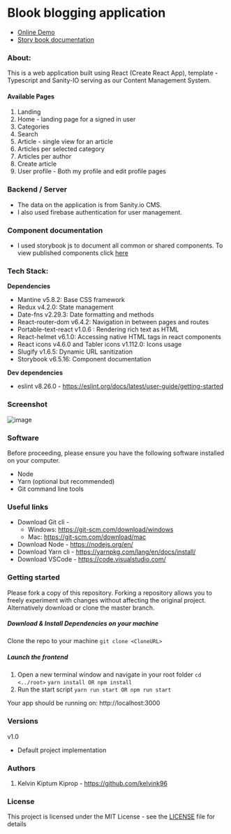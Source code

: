 # Blook blogging application

- [Online Demo](https://blook-blogger.netlify.app/ "Online Demo")
- [Story book documentation](https://63ea939d221d94af0615e664-guxaeamljh.chromatic.com/)

### About:
This is a web application built using React (Create React App), template - Typescript and Sanity-IO serving as our Content Management System.

#### Available Pages
1. Landing
2. Home - landing page for a signed in user
3. Categories
4. Search
5. Article - single view for an article
6. Articles per selected category
7. Articles per author
8. Create article
8. User profile - Both my profile and edit profile pages

### Backend / Server
- The data on the application is from Sanity.io CMS.
- I also used firebase authentication for user management.

### Component documentation
- I used storybook js to document all common or shared components. To view published components click [here](https://63ea939d221d94af0615e664-guxaeamljh.chromatic.com/)

### Tech Stack:
**Dependencies**
- Mantine v5.8.2: Base CSS framework
- Redux v4.2.0: State management
- Date-fns v2.29.3: Date formatting and methods
- React-router-dom v6.4.2: Navigation in between pages and routes
- Portable-text-react v1.0.6 : Rendering rich text as HTML
- React-helmet v6.1.0: Accessing native HTML tags in react components
- React icons v4.6.0 and Tabler icons v1.112.0: Icons usage
- Slugify v1.6.5: Dynamic URL sanitization
- Storybook v6.5.16: Component documentation

**Dev dependencies**
- eslint v8.26.0 - https://eslint.org/docs/latest/user-guide/getting-started

### Screenshot
![image](https://user-images.githubusercontent.com/26582923/218576896-f8487090-5d05-434d-b957-685013bc4d20.png)

### Software
Before proceeding, please ensure you have the following software installed on your computer.
- Node
- Yarn (optional but recommended)
- Git command line tools

### Useful links
- Download Git cli -
    - Windows: https://git-scm.com/download/windows
    - Mac: https://git-scm.com/download/mac
- Download Node - https://nodejs.org/en/
- Download Yarn cli - https://yarnpkg.com/lang/en/docs/install/
- Download VSCode - https://code.visualstudio.com/

### Getting started
Please fork a copy of this repository. Forking a repository allows you to freely experiment with changes without affecting the original project. Alternatively download or clone the master branch.

##### Download & Install Dependencies on your machine
Clone the repo to your machine
`git clone <CloneURL>`

##### Launch the frontend
1. Open a new terminal window and navigate in your root folder
   `cd <../root>`
   `yarn install OR npm install`
2. Run the start script
   `yarn run start OR npm run start`

Your app should be running on: http://localhost:3000

### Versions
v1.0
- Default project implementation

### Authors
1. Kelvin Kiptum Kiprop - https://github.com/kelvink96

### License
This project is licensed under the MIT License - see the [LICENSE](https://github.com/kelvink96ltd/flick-city/blob/master/LICENSE.md) file for details
